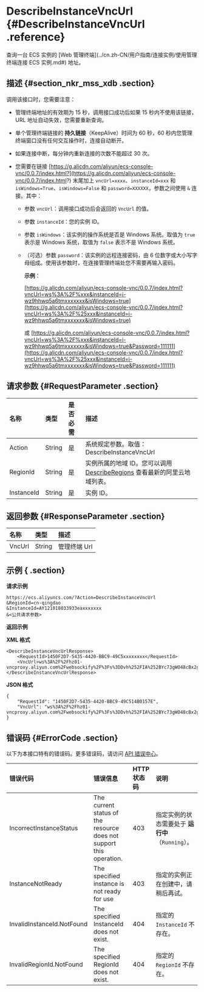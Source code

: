 # DescribeInstanceVncUrl {#DescribeInstanceVncUrl .reference}

查询一台 ECS 实例的 [Web 管理终端](../cn.zh-CN/用户指南/连接实例/使用管理终端连接 ECS 实例.md#) 地址。

## 描述 {#section_nkr_mss_xdb .section}

调用该接口时，您需要注意：

-   管理终端地址的有效期为 15 秒，调用接口成功后如果 15 秒内不使用该链接，URL 地址自动失效，您需要重新查询。

-   单个管理终端链接的 **持久链接**（KeepAlive）时间为 60 秒，60 秒内您管理终端窗口没有任何交互操作时，连接自动断开。

-   如果连接中断，每分钟内重新连接的次数不能超过 30 次。

-   您需要在链接 [https://g.alicdn.com/aliyun/ecs-console-vnc/0.0.7/index.html?](https://g.alicdn.com/aliyun/ecs-console-vnc/0.0.7/index.html?) 末尾加上 `vncUrl=xxxx`、`instanceId=xxx` 和 `isWindows=True`、`isWindows=False` 和 `password=XXXXXX`，参数之间使用 `&` 连接。其中：

    -   参数 `vncUrl`：调用接口成功后会返回的 `VncUrl` 的值。

    -   参数 `instanceId`：您的实例 ID。

    -   参数 `isWindows`：该实例的操作系统是否是 Windows 系统。取值为 `true` 表示是 Windows 系统，取值为 `false` 表示不是 Windows 系统。

    -   （可选）参数 `password`：该实例的远程连接密码，由 6 位数字或大小写字母组成。使用该参数时，在连接管理终端处您不需要再输入密码。

        **示例**：

        [https://g.alicdn.com/aliyun/ecs-console-vnc/0.0.7/index.html?vncUrl=ws%3A%2F%xxx&instanceId=i-wz9hhwq5a6tmxxxxxxx&isWindows=true](https://g.alicdn.com/aliyun/ecs-console-vnc/0.0.7/index.html?vncUrl=ws%3A%2F%25xxx&instanceId=i-wz9hhwq5a6tmxxxxxxx&isWindows=true)

        或 [https://g.alicdn.com/aliyun/ecs-console-vnc/0.0.7/index.html?vncUrl=ws%3A%2F%xxx&instanceId=i-wz9hhwq5a6tmxxxxxxx&isWindows=true&Password=111111](https://g.alicdn.com/aliyun/ecs-console-vnc/0.0.7/index.html?vncUrl=ws%3A%2F%25xxx&instanceId=i-wz9hhwq5a6tmxxxxxxx&isWindows=true&Password=111111)


## 请求参数 {#RequestParameter .section}

|名称|类型|是否必需|描述|
|:-|:-|:---|:-|
|Action|String|是|系统规定参数。取值：DescribeInstanceVncUrl|
|RegionId|String|是|实例所属的地域 ID。您可以调用 [DescribeRegions](cn.zh-CN/API参考/地域/DescribeRegions.md#) 查看最新的阿里云地域列表。|
|InstanceId|String|是|实例 ID。|

## 返回参数 {#ResponseParameter .section}

|名称|类型|描述|
|:-|:-|:-|
|VncUrl|String|管理终端 Url|

## 示例 { .section}

**请求示例** 

```
https://ecs.aliyuncs.com/?Action=DescribeInstanceVncUrl
&RegionId=cn-qingdao
&InstanceId=AY121018033933eaxxxxxxx
&<公共请求参数>
```

**返回示例** 

**XML 格式**

```
<DescribeInstanceVncUrlResponse>
    <RequestId>1450F2D7-5435-4420-BBC9-49C5xxxxxxxx</RequestId>
    <VncUrl>ws%3A%2F%2Fhz01-vncproxy.aliyun.com%2Fwebsockify%2F%3Fs%3DDvh%252FIA%252BYc73gWO48cBx2gBxUDVzaAnSKr74pq30mzqUYgeUMcB%252FbkNixDxdEA996</VncUrl>
</DescribeInstanceVncUrlResponse>
```

 **JSON 格式** 

```
{
    "RequestId": "1450F2D7-5435-4420-BBC9-49C514B0157E", 
    "VncUrl": "ws%3A%2F%2Fhz01-vncproxy.aliyun.com%2Fwebsockify%2F%3Fs%3DDvh%252FIA%252BYc73gWO48cBx2gBxUDVzaAnSKr74pq30mzqUYgeUMcB%252FbkNixDxdEA996"
}
```

## 错误码 {#ErrorCode .section}

以下为本接口特有的错误码。更多错误码，请访问 [API 错误中心](https://error-center.aliyun.com/status/product/Ecs)。

|错误代码|错误信息|HTTP 状态码|说明|
|:---|:---|:-------|:-|
|IncorrectInstanceStatus|The current status of the resource does not support this operation.|403|指定实例的状态需要处于 **运行中** （`Running`）。|
|InstanceNotReady|The specified instance is not ready for use|403|指定的实例正在创建中，请稍后再试。|
|InvalidInstanceId.NotFound|The specified InstanceId does not exist.|404|指定的 `InstanceId` 不存在。|
|InvalidRegionId.NotFound|The specified RegionId does not exist.|404|指定的 `RegionId` 不存在。|


